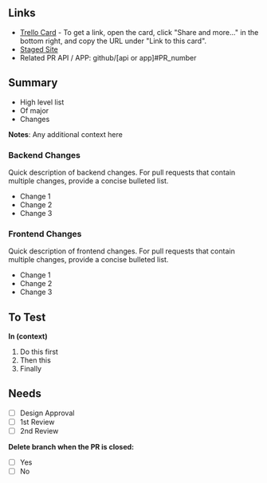 ## Links ##
- [Trello Card](https://url.to.trello.card) - To get a link, open the card, click "Share and more..." in the bottom right, and copy the URL under "Link to this card".
- [Staged Site](http://url.to.staged.site)
- Related PR API / APP: github/[api or app]#PR_number

## Summary ##
- High level list
- Of major
- Changes

**Notes**: Any additional context here

### Backend Changes ###
Quick description of backend changes. For pull requests that contain multiple changes, provide a concise bulleted list. 
- Change 1
- Change 2
- Change 3

### Frontend Changes ###
Quick description of frontend changes. For pull requests that contain multiple changes, provide a concise bulleted list. 
- Change 1
- Change 2
- Change 3

## To Test ##

**In (context)**

1. Do this first
2. Then this
3. Finally

## Needs ##

- [ ] Design Approval
- [ ] 1st Review
- [ ] 2nd Review

**Delete branch when the PR is closed:**

- [ ] Yes
- [ ] No
